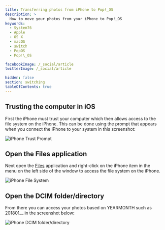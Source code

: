 ```yaml
---
title: Transferring photos from iPhone to Pop!_OS
description: >
  How to move your photos from your iPhone to Pop!_OS
keywords:
  - System76
  - Apple
  - OS X
  - macOS
  - switch
  - PopOS
  - Pop!\_OS

facebookImage: /_social/article
twitterImage: /_social/article

hidden: false
section: switching
tableOfContents: true
---
```


## Trusting the computer in iOS

First the iPhone must trust your computer which then allows access to the file system on the iPhone. This can be done using the prompt that appears when you connect the iPhone to your system in this screenshot:

![iPhone Trust Prompt](/images/transfer-photos-from-iphone/iPhone-Trust-Device-scaled.png)

## Open the Files application

Next open the <u>Files</u> application and right-click on the iPhone item in the menu on the left side of the window to access the file system on the iPhone.

![iPhone File System](/images/transfer-photos-from-iphone/iPhone-Files-2.png)

## Open the DCIM folder/directory

From there you can access your photos based on YEARMONTH such as 201801__ in the screenshot below:

![iPhone DCIM folder/directory](/images/transfer-photos-from-iphone/iPhone-Files-3.png)
